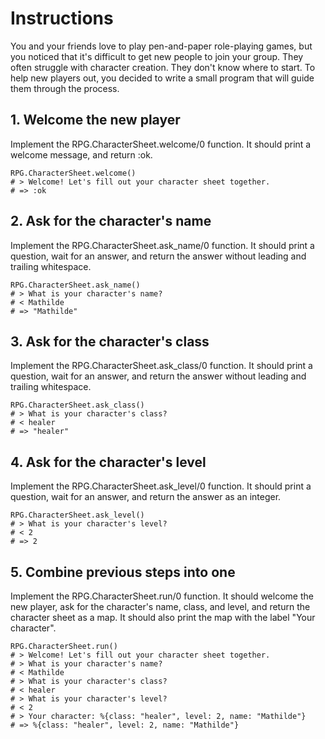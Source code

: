 # Instructions
You and your friends love to play pen-and-paper role-playing games, but you noticed that it's difficult to get new people to join your group. They often struggle with character creation. They don't know where to start. To help new players out, you decided to write a small program that will guide them through the process.

## 1. Welcome the new player
Implement the RPG.CharacterSheet.welcome/0 function. It should print a welcome message, and return :ok.

```elexir
RPG.CharacterSheet.welcome()
# > Welcome! Let's fill out your character sheet together.
# => :ok
```

## 2. Ask for the character's name
Implement the RPG.CharacterSheet.ask_name/0 function. It should print a question, wait for an answer, and return the answer without leading and trailing whitespace.

```elexir
RPG.CharacterSheet.ask_name()
# > What is your character's name?
# < Mathilde
# => "Mathilde"
```

## 3. Ask for the character's class
Implement the RPG.CharacterSheet.ask_class/0 function. It should print a question, wait for an answer, and return the answer without leading and trailing whitespace.

```elexir
RPG.CharacterSheet.ask_class()
# > What is your character's class?
# < healer
# => "healer"
```

## 4. Ask for the character's level
Implement the RPG.CharacterSheet.ask_level/0 function. It should print a question, wait for an answer, and return the answer as an integer.

```elexir
RPG.CharacterSheet.ask_level()
# > What is your character's level?
# < 2
# => 2
```

## 5. Combine previous steps into one
Implement the RPG.CharacterSheet.run/0 function. It should welcome the new player, ask for the character's name, class, and level, and return the character sheet as a map. It should also print the map with the label "Your character".

```elexir
RPG.CharacterSheet.run()
# > Welcome! Let's fill out your character sheet together.
# > What is your character's name?
# < Mathilde
# > What is your character's class?
# < healer
# > What is your character's level?
# < 2
# > Your character: %{class: "healer", level: 2, name: "Mathilde"}
# => %{class: "healer", level: 2, name: "Mathilde"}
```